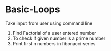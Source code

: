 # Basic-Loops
Take input from user using command line 
1. Find Factorial of a user entered number
2. To check if given number is a prime number
3.  Print first n numbers in fibonacci series
